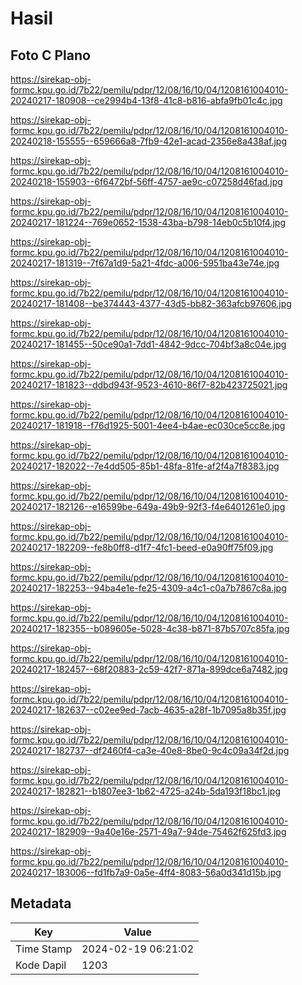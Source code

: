 # Hasil

## Foto C Plano

https://sirekap-obj-formc.kpu.go.id/7b22/pemilu/pdpr/12/08/16/10/04/1208161004010-20240217-180908--ce2994b4-13f8-41c8-b816-abfa9fb01c4c.jpg

https://sirekap-obj-formc.kpu.go.id/7b22/pemilu/pdpr/12/08/16/10/04/1208161004010-20240218-155555--659666a8-7fb9-42e1-acad-2356e8a438af.jpg

https://sirekap-obj-formc.kpu.go.id/7b22/pemilu/pdpr/12/08/16/10/04/1208161004010-20240218-155903--6f6472bf-56ff-4757-ae9c-c07258d46fad.jpg

https://sirekap-obj-formc.kpu.go.id/7b22/pemilu/pdpr/12/08/16/10/04/1208161004010-20240217-181224--769e0652-1538-43ba-b798-14eb0c5b10f4.jpg

https://sirekap-obj-formc.kpu.go.id/7b22/pemilu/pdpr/12/08/16/10/04/1208161004010-20240217-181319--7f67a1d9-5a21-4fdc-a006-5951ba43e74e.jpg

https://sirekap-obj-formc.kpu.go.id/7b22/pemilu/pdpr/12/08/16/10/04/1208161004010-20240217-181408--be374443-4377-43d5-bb82-363afcb97606.jpg

https://sirekap-obj-formc.kpu.go.id/7b22/pemilu/pdpr/12/08/16/10/04/1208161004010-20240217-181455--50ce90a1-7dd1-4842-9dcc-704bf3a8c04e.jpg

https://sirekap-obj-formc.kpu.go.id/7b22/pemilu/pdpr/12/08/16/10/04/1208161004010-20240217-181823--ddbd943f-9523-4610-86f7-82b423725021.jpg

https://sirekap-obj-formc.kpu.go.id/7b22/pemilu/pdpr/12/08/16/10/04/1208161004010-20240217-181918--f76d1925-5001-4ee4-b4ae-ec030ce5cc8e.jpg

https://sirekap-obj-formc.kpu.go.id/7b22/pemilu/pdpr/12/08/16/10/04/1208161004010-20240217-182022--7e4dd505-85b1-48fa-81fe-af2f4a7f8383.jpg

https://sirekap-obj-formc.kpu.go.id/7b22/pemilu/pdpr/12/08/16/10/04/1208161004010-20240217-182126--e16599be-649a-49b9-92f3-f4e6401261e0.jpg

https://sirekap-obj-formc.kpu.go.id/7b22/pemilu/pdpr/12/08/16/10/04/1208161004010-20240217-182209--fe8b0ff8-d1f7-4fc1-beed-e0a90ff75f09.jpg

https://sirekap-obj-formc.kpu.go.id/7b22/pemilu/pdpr/12/08/16/10/04/1208161004010-20240217-182253--94ba4e1e-fe25-4309-a4c1-c0a7b7867c8a.jpg

https://sirekap-obj-formc.kpu.go.id/7b22/pemilu/pdpr/12/08/16/10/04/1208161004010-20240217-182355--b089605e-5028-4c38-b871-87b5707c85fa.jpg

https://sirekap-obj-formc.kpu.go.id/7b22/pemilu/pdpr/12/08/16/10/04/1208161004010-20240217-182457--68f20883-2c59-42f7-871a-899dce6a7482.jpg

https://sirekap-obj-formc.kpu.go.id/7b22/pemilu/pdpr/12/08/16/10/04/1208161004010-20240217-182637--c02ee9ed-7acb-4635-a28f-1b7095a8b35f.jpg

https://sirekap-obj-formc.kpu.go.id/7b22/pemilu/pdpr/12/08/16/10/04/1208161004010-20240217-182737--df2460f4-ca3e-40e8-8be0-9c4c09a34f2d.jpg

https://sirekap-obj-formc.kpu.go.id/7b22/pemilu/pdpr/12/08/16/10/04/1208161004010-20240217-182821--b1807ee3-1b62-4725-a24b-5da193f18bc1.jpg

https://sirekap-obj-formc.kpu.go.id/7b22/pemilu/pdpr/12/08/16/10/04/1208161004010-20240217-182909--9a40e16e-2571-49a7-94de-75462f625fd3.jpg

https://sirekap-obj-formc.kpu.go.id/7b22/pemilu/pdpr/12/08/16/10/04/1208161004010-20240217-183006--fd1fb7a9-0a5e-4ff4-8083-56a0d341d15b.jpg


## Metadata

| Key        | Value               |
| ---------- | ------------------- |
| Time Stamp | 2024-02-19 06:21:02 |
| Kode Dapil | 1203                |



